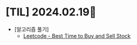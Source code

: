 # [TIL] 2024.02.19📒

* [알고리즘 풀기]
  * [Leetcode - Best Time to Buy and Sell Stock](https://github.com/elephant97/Algorithm/tree/main/Leetcode/Java/Medium)
